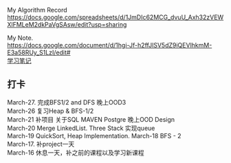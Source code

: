 My Algorithm Record                                                                                              
https://docs.google.com/spreadsheets/d/1JmDIc62MCG_dvuU_Axh32zVEWXlFMLeM2dkPaVgSAsw/edit?usp=sharing
 
My Note.   
https://docs.google.com/document/d/1hgi-Jf-h2ffJlSV5dZ9iQEVlhkmM-E3a58RUy_S1LzI/edit#    
[学习笔记](https://github.com/xu9449/JAVA/wiki) 
  
## 打卡    
March-27.  完成BFS1/2 and DFS 晚上OOD3  
March-26   复习Heap & BFS-1/2   
March-21   补项目 关于SQL MAVEN Postgre 晚上OOD Design  
March-20   Merge LinkedList.   Three Stack 实现queue  
March-19   QuickSort, Heap Implementation. 
March-18   BFS  - 2   
March-17.  补project一天    
March-16   休息一天，补之前的课程以及学习新课程  



    



  

  


  

  





